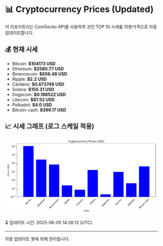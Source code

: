 
# 📊 Cryptocurrency Prices (Updated)

이 리포지토리는 CoinGecko API를 사용하여 코인 TOP 10 시세를 10분가격으로 자동 업데이트합니다.

## 💰 현재 시세
- Bitcoin: **$104173 USD**
- Ethereum: **$2580.77 USD**
- Binancecoin: **$656.48 USD**
- Ripple: **$2.2 USD**
- Cardano: **$0.673749 USD**
- Solana: **$150.21 USD**
- Dogecoin: **$0.188522 USD**
- Litecoin: **$87.52 USD**
- Polkadot: **$4.0 USD**
- Bitcoin-cash: **$399.17 USD**

## 📈 시세 그래프 (로그 스케일 적용)
![Crypto Prices](crypto_prices.png)

⏳ 업데이트 시간: 2025-06-05 14:28:12 (UTC)

---
자동 업데이트 봇에 의해 관리됩니다.
